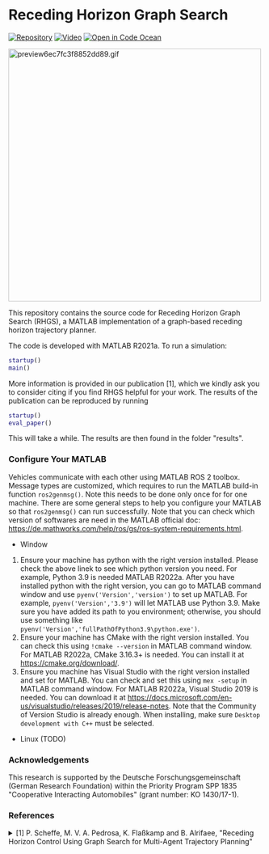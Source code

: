 # Receding Horizon Graph Search
<!-- icons from https://simpleicons.org/ -->
<!-- [![Paper](https://img.shields.io/badge/-Paper-00629B?logo=IEEE)]()  -->
[![Repository](https://img.shields.io/badge/-GitHub-181717?logo=GitHub)](https://github.com/embedded-software-laboratory/receding-horizon-graph-search) 
[![Video](https://img.shields.io/badge/-Video-FF0000?logo=YouTube)](https://www.youtube.com/watch?v=7LB7I5SOpQE) 
[![Open in Code Ocean](https://codeocean.com/codeocean-assets/badge/open-in-code-ocean.svg)](https://codeocean.com/capsule/7778016/tree/v2)

<!-- GIF: ffmpeg -y -i video_3-circle_RHC.mp4 -vf "crop=in_h:in_h:420:0,split[s0][s1];[s0]palettegen[p];[s1][p]paletteuse" -loop 0 preview.gif -->
<!-- https://gifyu.com/image/GGVg -->
<img src="https://s9.gifyu.com/images/preview6ec7fc3f8852dd89.gif" alt="preview6ec7fc3f8852dd89.gif" width="500"/>

This repository contains the source code for Receding Horizon Graph Search (RHGS), a MATLAB implementation of a graph-based receding horizon trajectory planner.

The code is developed with MATLAB R2021a.
To run a simulation:
```matlab
startup()
main()
```

More information is provided in our publication [1], which we kindly ask you to consider citing if you find RHGS helpful for your work.
The results of the publication can be reproduced by running
```matlab
startup()
eval_paper()
```
This will take a while. The results are then found in the folder "results".
### Configure Your MATLAB
Vehicles communicate with each other using MATLAB ROS 2 toolbox. Message types are customized, which requires to run the MATLAB build-in function `ros2genmsg()`. Note this needs to be done only once for for one machine. There are some general steps to help you configure your MATLAB so that `ros2genmsg()` can run successfully. Note that you can check which version of softwares are need in the MATLAB official doc: https://de.mathworks.com/help/ros/gs/ros-system-requirements.html.
- Window
1. Ensure your machine has python with the right version installed. Please check the above linek to see which python version you need. For example, Python 3.9 is needed MATLAB R2022a. After you have installed python with the right version, you can go to MATLAB command window and use `pyenv('Version','version')` to set up MATLAB. For example, `pyenv('Version','3.9')` will let MATLAB use Python 3.9. Make sure you have added its path to you environment; otherwise, you should use something like `pyenv('Version','fullPathOfPython3.9\python.exe')`.
2. Ensure your machine has CMake with the right version installed. You can check this using `!cmake --version` in MATLAB command window. For MATLAB R2022a, CMake 3.16.3+ is needed. You can install it at https://cmake.org/download/.
3. Ensure you machine has Visual Studio with the right version installed and set for MATLAB. You can check and set this using `mex -setup` in MATLAB command window. For MATLAB R2022a, Visual Studio 2019 is needed. You can download it at https://docs.microsoft.com/en-us/visualstudio/releases/2019/release-notes. Note that the Community of Version Studio is already enough. When installing, make sure `Desktop development with C++` must be selected. 
- Linux (TODO)

### Acknowledgements
This research is supported by the Deutsche Forschungsgemeinschaft (German Research Foundation) within the Priority Program SPP 1835 "Cooperative Interacting Automobiles" (grant number: KO 1430/17-1).

### References

<details>
<summary>
[1] P. Scheffe, M. V. A. Pedrosa, K. Flaßkamp and B. Alrifaee,
"Receding Horizon Control Using Graph Search for Multi-Agent Trajectory Planning"
</summary>
<p>
```
bibtex
```
</p>
</details>
